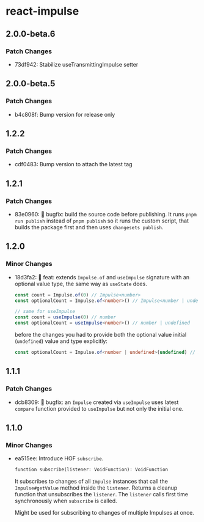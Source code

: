 # react-impulse

## 2.0.0-beta.6

### Patch Changes

- 73df942: Stabilize useTransmittingImpulse setter

## 2.0.0-beta.5

### Patch Changes

- b4c808f: Bump version for release only

## 1.2.2

### Patch Changes

- cdf0483: Bump version to attach the latest tag

## 1.2.1

### Patch Changes

- 83e0960: 🐛 bugfix: build the source code before publishing. It runs `pnpm run publish` instead of `pnpm publish` so it runs the custom script, that builds the package first and then uses `changesets publish`.

## 1.2.0

### Minor Changes

- 18d3fa2: 🚀 feat: extends `Impulse.of` and `useImpulse` signature with an optional value type, the same way as `useState` does.

  ```ts
  const count = Impulse.of(0) // Impulse<number>
  const optionalCount = Impulse.of<number>() // Impulse<number | undefined>

  // same for useImpulse
  const count = useImpulse(0) // number
  const optionalCount = useImpulse<number>() // number | undefined
  ```

  before the changes you had to provide both the optional value initial (`undefined`) value and type explicitly:

  ```ts
  const optionalCount = Impulse.of<number | undefined>(undefined) // Impulse<number | undefined>
  ```

## 1.1.1

### Patch Changes

- dcb8309: 🐛 bugfix: an `Impulse` created via `useImpulse` uses latest `compare` function provided to `useImpulse` but not only the initial one.

## 1.1.0

### Minor Changes

- ea515ee: Introduce HOF `subscribe`.

  ```dart
  function subscribe(listener: VoidFunction): VoidFunction
  ```

  It subscribes to changes of all `Impulse` instances that call the `Impulse#getValue` method inside the `listener`. Returns a cleanup function that unsubscribes the `listener`. The `listener` calls first time synchronously when `subscribe` is called.

  Might be used for subscribing to changes of multiple Impulses at once.
